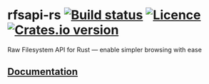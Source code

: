 # rfsapi-rs [![Build status](https://travis-ci.org/nabijaczleweli/rfsapi-rs.svg?branch=master)](https://travis-ci.org/nabijaczleweli/rfsapi-rs) [![Licence](https://img.shields.io/badge/license-MIT-blue.svg?style=flat)](LICENSE) [![Crates.io version](https://meritbadge.herokuapp.com/rfsapi)](https://crates.io/crates/rfsapi-rs)
Raw Filesystem API for Rust — enable simpler browsing with ease

## [Documentation](https://rawcdn.githack.com/nabijaczleweli/rfsapi-rs/doc/rfsapi/index.html)
